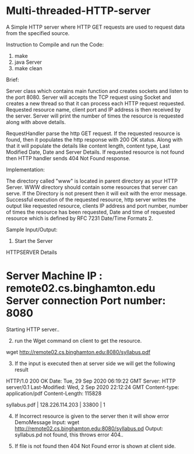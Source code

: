 # Multi-threaded-HTTP-server
A Simple HTTP server where HTTP GET requests are used to request data from the specified source.


Instruction to Compile and run the Code:
  1. make
  2. java Server
  3. make clean

Brief:

Server class which contains main function and creates sockets and listen to the port 8080.
Server will accepts the TCP request using Socket and creates a new thread so that it can process each HTTP request requested.
Requested resource name, client port and IP address is then received by the server.
Server will print the number of times the resource is requested along with above details.

RequestHandler parse the http GET request. If the requested resource is found, then it populates the http response with 200 OK status.
Along with that it will populate the details like content length, content type, Last Modified Date, Date and Server Details.
If requested resource is not found then HTTP handler sends 404 Not Found response.


Implementation:

The directory called "www" is located in parent directory as your HTTP Server. WWW directory should contain some resources that server can serve.
If the Directory is not present then it will exit with the error message.
Successful execution of the requested resource, http server writes the output like requested resource, clients IP address and port number,
number of times the resource has been requested, Date and time of requested resource which is defined by RFC 7231 Date/Time Formats 2.


Sample Input/Output:

1. Start the Server

HTTPSERVER Details

Server Machine IP : remote02.cs.binghamton.edu
Server connection Port number: 8080
==========================================================
Starting HTTP server..

2. run the Wget command on client to get the resource.

  wget http://remote02.cs.binghamton.edu:8080/syllabus.pdf

3. If the input is executed then at server side we will get the following result

HTTP/1.0 200 OK
Date: Tue, 29 Sep 2020 06:19:22 GMT
Server: HTTP server/0.1
Last-Modified: Wed, 2 Sep 2020 22:12:24 GMT
Content-type: application/pdf
Content-Length: 115828


syllabus.pdf | 128.226.114.203 | 33800 | 1

4. If Incorrect resource is given to the server then it will show error DemoMessage
Input:  wget http://remote02.cs.binghamton.edu:8080/syllabus.pd
Output: syllabus.pd not found, this throws error 404..

5. If file is not found then 404 Not Found error is shown at client side.

